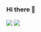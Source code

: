 ### Hi there 👋


<div>
  <picture>
    <img align="center" src="https://github-readme-stats.vercel.app/api/top-langs/?username=kdh4646&theme=dark&layout=compact">
  </picture>

  <picture>
    <img align="center" src="https://github-readme-stats.vercel.app/api?username=kdh4646&theme=dark&show_icons=true">
  </picture>
</div>

<!--
**kdh4646/kdh4646** is a ✨ _special_ ✨ repository because its `README.md` (this file) appears on your GitHub profile.

Here are some ideas to get you started:

- 🔭 I’m currently working on ...
- 🌱 I’m currently learning ...
- 👯 I’m looking to collaborate on ...
- 🤔 I’m looking for help with ...
- 💬 Ask me about ...
- 📫 How to reach me: ...
- 😄 Pronouns: ...
- ⚡ Fun fact: ...
-->
